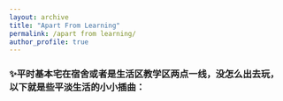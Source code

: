 ```yaml
---
layout: archive
title: "Apart From Learning"
permalink: /apart from learning/
author_profile: true
---
```


### ✨平时基本宅在宿舍或者是生活区教学区两点一线，没怎么出去玩，以下就是些平淡生活的小小插曲：


